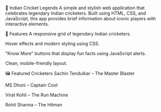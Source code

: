 🏏 Indian Cricket Legends
A simple and stylish web application that celebrates legendary Indian cricketers. Built using HTML, CSS, and JavaScript, this app provides brief information about iconic players with interactive elements.

🚀 Features
A responsive grid of legendary Indian cricketers.

Hover effects and modern styling using CSS.

"Know More" buttons that display fun facts using JavaScript alerts.

Clean, mobile-friendly layout.

🖼️ Featured Cricketers
Sachin Tendulkar – The Master Blaster

MS Dhoni – Captain Cool

Virat Kohli – The Run Machine

Rohit Sharma – The Hitman
